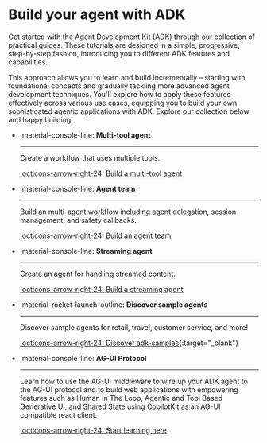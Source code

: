 # Build your agent with ADK

Get started with the Agent Development Kit (ADK) through our collection of
practical guides. These tutorials are designed in a simple, progressive,
step-by-step fashion, introducing you to different ADK features and
capabilities.

This approach allows you to learn and build incrementally – starting with
foundational concepts and gradually tackling more advanced agent development
techniques. You'll explore how to apply these features effectively across
various use cases, equipping you to build your own sophisticated agentic
applications with ADK. Explore our collection below and happy building:

<div class="grid cards" markdown>

-   :material-console-line: **Multi-tool agent**

    ---

    Create a workflow that uses multiple tools.

    [:octicons-arrow-right-24: Build a multi-tool agent](../get-started/quickstart.md)

-   :material-console-line: **Agent team**

    ---

    Build an multi-agent workflow including agent delegation,
    session management, and safety callbacks.

    [:octicons-arrow-right-24: Build an agent team](../tutorials/agent-team.md)

-   :material-console-line: **Streaming agent**

    ---

    Create an agent for handling streamed content.

    [:octicons-arrow-right-24: Build a streaming agent](../get-started/streaming/index.md)

-   :material-rocket-launch-outline: **Discover sample agents**

    ---

    Discover sample agents for retail, travel, customer service, and more!

    [:octicons-arrow-right-24: Discover adk-samples](https://github.com/google/adk-samples){:target="_blank"}

-   :material-console-line: **AG-UI Protocol**

    ---

    Learn how to use the AG-UI middleware to wire up your ADK agent to the AG-UI
    protocol and to build web applications with empowering features such as Human
    In The Loop, Agentic and Tool Based Generative UI, and Shared State using
    CopilotKit as an AG-UI compatible react client.

    [:octicons-arrow-right-24: Start learning here](ag-ui.md)

</div>
